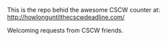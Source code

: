 This is the repo behid the awesome CSCW counter at:
http://howlonguntilthecscwdeadline.com/ 

Welcoming requests from CSCW friends.
